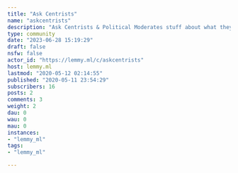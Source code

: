 ```yaml
---
title: "Ask Centrists" 
name: "askcentrists"
description: "Ask Centrists & Political Moderates stuff about what they believe or how they believe, and why."
type: community
date: "2023-06-28 15:19:29"
draft: false
nsfw: false
actor_id: "https://lemmy.ml/c/askcentrists"
host: lemmy.ml
lastmod: "2020-05-12 02:14:55"
published: "2020-05-11 23:54:29"
subscribers: 16
posts: 2
comments: 3
weight: 2
dau: 0
wau: 0
mau: 0
instances:
- "lemmy_ml"
tags: 
- "lemmy_ml"

---
```

